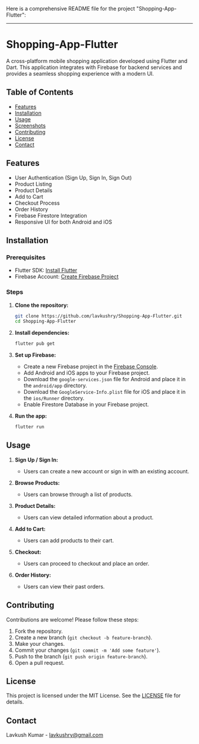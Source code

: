Here is a comprehensive README file for the project "Shopping-App-Flutter":

---

# Shopping-App-Flutter

A cross-platform mobile shopping application developed using Flutter and Dart. This application integrates with Firebase for backend services and provides a seamless shopping experience with a modern UI.

## Table of Contents

- [Features](#features)
- [Installation](#installation)
- [Usage](#usage)
- [Screenshots](#screenshots)
- [Contributing](#contributing)
- [License](#license)
- [Contact](#contact)

## Features

- User Authentication (Sign Up, Sign In, Sign Out)
- Product Listing
- Product Details
- Add to Cart
- Checkout Process
- Order History
- Firebase Firestore Integration
- Responsive UI for both Android and iOS

## Installation

### Prerequisites

- Flutter SDK: [Install Flutter](https://flutter.dev/docs/get-started/install)
- Firebase Account: [Create Firebase Project](https://firebase.google.com/)

### Steps

1. **Clone the repository:**

    ```bash
    git clone https://github.com/lavkushry/Shopping-App-Flutter.git
    cd Shopping-App-Flutter
    ```

2. **Install dependencies:**

    ```bash
    flutter pub get
    ```

3. **Set up Firebase:**

    - Create a new Firebase project in the [Firebase Console](https://console.firebase.google.com/).
    - Add Android and iOS apps to your Firebase project.
    - Download the `google-services.json` file for Android and place it in the `android/app` directory.
    - Download the `GoogleService-Info.plist` file for iOS and place it in the `ios/Runner` directory.
    - Enable Firestore Database in your Firebase project.

4. **Run the app:**

    ```bash
    flutter run
    ```

## Usage

1. **Sign Up / Sign In:**
   - Users can create a new account or sign in with an existing account.

2. **Browse Products:**
   - Users can browse through a list of products.

3. **Product Details:**
   - Users can view detailed information about a product.

4. **Add to Cart:**
   - Users can add products to their cart.

5. **Checkout:**
   - Users can proceed to checkout and place an order.

6. **Order History:**
   - Users can view their past orders.


## Contributing

Contributions are welcome! Please follow these steps:

1. Fork the repository.
2. Create a new branch (`git checkout -b feature-branch`).
3. Make your changes.
4. Commit your changes (`git commit -m 'Add some feature'`).
5. Push to the branch (`git push origin feature-branch`).
6. Open a pull request.

## License

This project is licensed under the MIT License. See the [LICENSE](LICENSE) file for details.

## Contact

Lavkush Kumar - [lavkushry@gmail.com](mailto:lavkushry@gmail.com)
